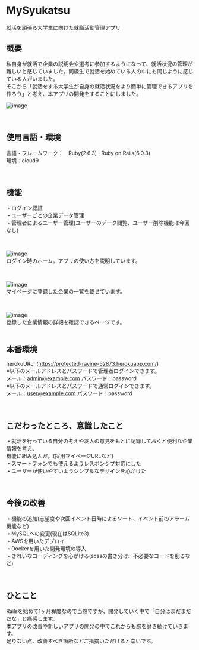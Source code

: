 # MySyukatsu  

就活を頑張る大学生に向けた就職活動管理アプリ  
  
## 概要  

私自身が就活で企業の説明会や選考に参加するようになって、就活状況の管理が難しいと感じていました。同級生で就活を始めている人の中にも同じように感じている人がいました。<br>
そこから「就活をする大学生が自身の就活状況をより簡単に管理できるアプリを作ろう」と考え、本アプリの開発をすることにしました。  

![image](https://user-images.githubusercontent.com/75352856/105961280-a5b52980-60c1-11eb-96a3-2427346402f0.png)

<br>  

## 使用言語・環境  

言語・フレームワーク：　Ruby(2.6.3) , Ruby on Rails(6.0.3)  
環境：cloud9  

<br>  

## 機能  

・ログイン認証  
・ユーザーごとの企業データ管理  
・管理者によるユーザー管理(ユーザーのデータ閲覧、ユーザー削除機能は今回なし)  
  
<br>  

![image](https://user-images.githubusercontent.com/75352856/105962536-4fe18100-60c3-11eb-9d7f-010459788a60.png)  
ログイン時のホーム。アプリの使い方を説明しています。  

<br>  

![image](https://user-images.githubusercontent.com/75352856/105962887-ac44a080-60c3-11eb-9679-132fbbfa5f92.png)  
マイページに登録した企業の一覧を載せています。  

<br>  

![image](https://user-images.githubusercontent.com/75352856/105963359-4278c680-60c4-11eb-93ba-13f68d8c3fb1.png)  
登録した企業情報の詳細を確認できるページです。  
<br>  
  
## 本番環境  
herokuURL: (https://protected-ravine-52873.herokuapp.com/)  
※以下のメールアドレスとパスワードで管理者ログインできます。  
メール：admin@example.com パスワード：password  
※以下のメールアドレスとパスワードで通常ログインできます。  
メール：user@example.com パスワード：password  

<br>  
  
## こだわったところ、意識したこと  
・就活を行っている自分の考えや友人の意見をもとに記録しておくと便利な企業情報を考え、<br> 機能に組み込んだ。(採用マイページURLなど)  
・スマートフォンでも使えるようレスポンシブ対応にした  
・ユーザーが使いやすいようシンプルなデザインを心がけた  

<br>  

## 今後の改善  
・機能の追加(志望度や次回イベント日時によるソート、イベント前のアラーム機能など)  
・MySQLへの変更(現在はSQLite3)  
・AWSを用いたデプロイ  
・Dockerを用いた開発環境の導入  
・きれいなコーディングを心がける(scssの書き分け、不必要なコードを削るなど)  

<br>  

## ひとこと  
Railsを始めて1ヶ月程度なので当然ですが、開発していく中で「自分はまだまだだな」と痛感します。  
本アプリの改善や新しいアプリの開発の中でこれからも腕を磨き続けていきます。  
足りない点、改善すべき箇所などご指摘いただけると幸いです。  
